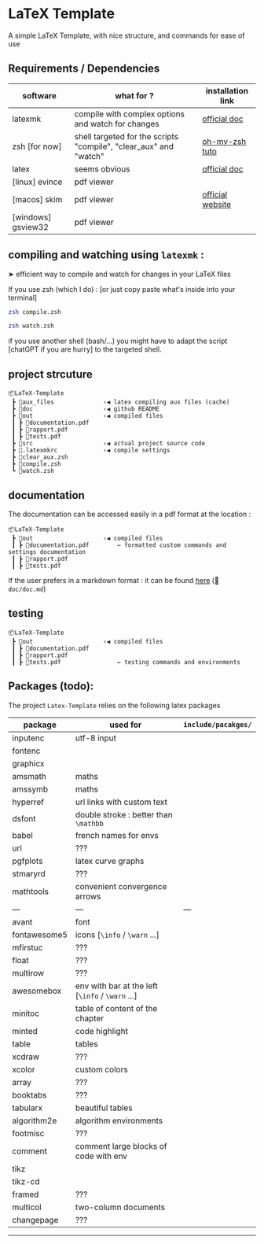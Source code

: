 # LaTeX Template

A simple LaTeX Template, with nice structure, and commands for ease of use

## Requirements / Dependencies

| software           | what for ?                                                        | installation link                                                        |
| ------------------ | ----------------------------------------------------------------- | ------------------------------------------------------------------------ |
| latexmk            | compile with complex options and watch for changes                | [official doc](https://mg.readthedocs.io/latexmk.html)                   |
| zsh [for now]      | shell targeted for the scripts "compile", "clear_aux" and "watch" | [oh-my-zsh tuto](https://github.com/ohmyzsh/ohmyzsh/wiki/Installing-ZSH) |
| latex              | seems obvious                                                     | [official doc](https://www.latex-project.org/get/)                       |
| [linux] evince     | pdf viewer                                                        |                                                                          |
| [macos] skim       | pdf viewer                                                        | [official website](https://skim-app.sourceforge.io/)                     |
| [windows] gsview32 | pdf viewer                                                        |                                                                          |

## compiling and watching using `latexmk` :

➤ efficient way to compile and watch for changes in your LaTeX files

If you use zsh (which I do) : [or just copy paste what's inside into your terminal]

```zsh
zsh compile.zsh
```

```zsh
zsh watch.zsh
```

if you use another shell (bash/...) you might have to adapt the script [chatGPT if you are hurry] to the targeted shell.

## project strcuture

```
📦LaTeX-Template
 ┣ 📂aux_files              ‹◀ latex compiling aux files (cache)
 ┣ 📂doc                    ‹◀ github README
 ┣ 📂out                    ‹◀ compiled files
 ┃ ┣ 📜documentation.pdf
 ┃ ┣ 📜rapport.pdf
 ┃ ┣ 📜tests.pdf
 ┣ 📂src                    ‹◀ actual project source code
 ┣ 📜.latexmkrc             ‹◀ compile settings
 ┣ 📜clear_aux.zsh
 ┣ 📜compile.zsh
 ┗ 📜watch.zsh
```

## documentation

The documentation can be accessed easily in a pdf format at the location :

```
📦LaTeX-Template
 ┣ 📂out                    ‹◀ compiled files
 ┃ ┣ 📜documentation.pdf        ← formatted custom commands and settings documentation
 ┃ ┣ 📜rapport.pdf
 ┃ ┣ 📜tests.pdf
```

If the user prefers in a markdown format : it can be found [here](./doc/doc.md) (📁 `doc/doc.md`)

## testing

```
📦LaTeX-Template
 ┣ 📂out                    ‹◀ compiled files
 ┃ ┣ 📜documentation.pdf
 ┃ ┣ 📜rapport.pdf
 ┃ ┣ 📜tests.pdf                ← testing commands and environments
```

## Packages (todo):

 <!-- TODO -->

The project `Latex-Template` relies on the following latex packages

| package      | used for                                         | `include/pacakges/` |
| ------------ | ------------------------------------------------ | ------------------- |
| inputenc     | utf-8 input                                      |                     |
| fontenc      |                                                  |                     |
| graphicx     |                                                  |                     |
| amsmath      | maths                                            |                     |
| amssymb      | maths                                            |                     |
| hyperref     | url links with custom text                       |                     |
| dsfont       | double stroke : better than `\mathbb`            |                     |
| babel        | french names for envs                            |                     |
| url          | ???                                              |                     |
| pgfplots     | latex curve graphs                               |                     |
| stmaryrd     | ???                                              |                     |
| mathtools    | convenient convergence arrows                    |                     |
| —            | —                                                | —                   |
| avant        | font                                             |                     |
| fontawesome5 | icons [`\info` / `\warn` ...]                    |                     |
| mfirstuc     | ???                                              |                     |
| float        | ???                                              |                     |
| multirow     | ???                                              |                     |
| awesomebox   | env with bar at the left [`\info` / `\warn` ...] |                     |
| minitoc      | table of content of the chapter                  |                     |
| minted       | code highlight                                   |                     |
| table        | tables                                           |                     |
| xcdraw       | ???                                              |                     |
| xcolor       | custom colors                                    |                     |
| array        | ???                                              |                     |
| booktabs     | ???                                              |                     |
| tabularx     | beautiful tables                                 |                     |
| algorithm2e  | algorithm environments                           |                     |
| footmisc     | ???                                              |                     |
| comment      | comment large blocks of code with env            |                     |
| tikz         |                                                  |                     |
| tikz-cd      |                                                  |                     |
| framed       | ???                                              |                     |
| multicol     | two-column documents                             |                     |
| changepage   | ???                                              |                     |

---

```zsh

```

```latex

```

```python

```
